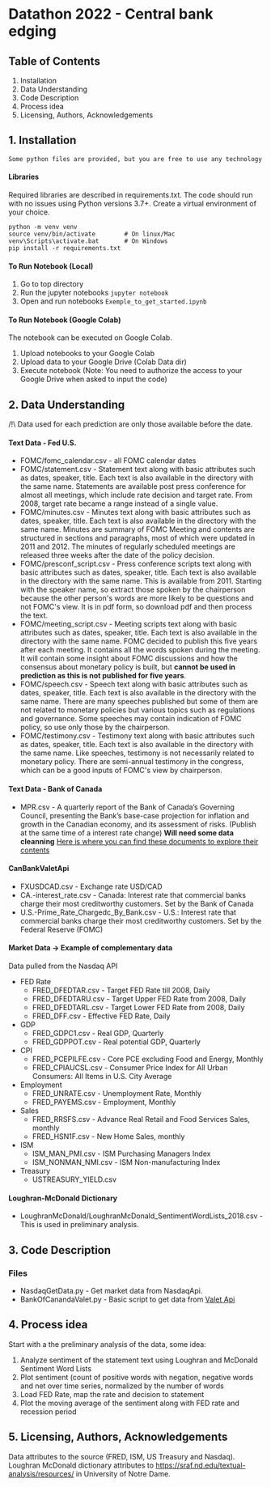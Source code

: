 # Datathon 2022 - Central bank edging

## Table of Contents

1. Installation
2. Data Understanding
3. Code Description
4. Process idea
5. Licensing, Authors, Acknowledgements

## 1. Installation

`Some python files are provided, but you are free to use any technology`

#### Libraries

Required libraries are described in requirements.txt. The code should run with no issues using Python versions 3.7+.
Create a virtual environment of your choice.

```
python -m venv venv
source venv/bin/activate        # On linux/Mac
venv\Scripts\activate.bat       # On Windows
pip install -r requirements.txt
```

#### To Run Notebook (Local)

1. Go to top directory
2. Run the jupyter notebooks
   `jupyter notebook`
3. Open and run notebooks `Exemple_to_get_started.ipynb`

#### To Run Notebook (Google Colab)

The notebook can be executed on Google Colab.

1. Upload notebooks to your Google Colab
2. Upload data to your Google Drive (Colab Data dir)
3. Execute notebook (Note: You need to authorize the access to your Google Drive when asked to input the code)

## 2. Data Understanding

/!\ Data used for each prediction are only those available before the date.

#### Text Data - Fed U.S.

- FOMC/fomc_calendar.csv - all FOMC calendar dates
- FOMC/statement.csv - Statement text along with basic attributes such as dates, speaker, title. Each text is also available in the directory with the same name. Statements are available post press conference for almost all meetings, which include rate decision and target rate. From 2008, target rate became a range instead of a single value.
- FOMC/minutes.csv - Minutes text along with basic attributes such as dates, speaker, title. Each text is also available
  in the directory with the same name. Minutes are summary of FOMC Meeting and contents are structured in sections and paragraphs, most of which were updated in 2011 and 2012. The minutes of regularly scheduled meetings are released three weeks after the date of the policy decision.
- FOMC/presconf_script.csv - Press conference scripts text along with basic attributes such as dates, speaker, title. Each text is also available in the directory with the same name. This is available from 2011. Starting with the speaker name, so extract those spoken by the chairperson because the other person's words are more likely to be questions and not FOMC's view. It is in pdf form, so download pdf and then process the text.
- FOMC/meeting_script.csv - Meeting scripts text along with basic attributes such as dates, speaker, title. Each text is also available in the directory with the same name. FOMC decided to publish this five years after each meeting. It contains all the words spoken during the meeting. It will contain some insight about FOMC discussions and how the consensus about monetary policy is built, but **cannot be used in prediction as this is not published for five years**.
- FOMC/speech.csv - Speech text along with basic attributes such as dates, speaker, title. Each text is also available in the directory with the same name. There are many speeches published but some of them are not related to monetary policies but various topics such as regulations and governance. Some speeches may contain indication of FOMC policy, so use only those by the chairperson.
- FOMC/testimony.csv - Testimony text along with basic attributes such as dates, speaker, title. Each text is also available in the directory with the same name. Like speeches, testimony is not necessarily related to monetary policy. There are semi-annual testimony in the congress, which can be a good inputs of FOMC's view by chairperson.

#### Text Data - Bank of Canada

- MPR.csv - A quarterly report of the Bank of Canada’s Governing Council, presenting the Bank’s base-case projection for inflation and growth in the Canadian economy, and its assessment of risks. (Publish at the same time of a interest rate change) **Will need some data cleanning**
  [Here is where you can find these documents to explore their contents](https://www.bankofcanada.ca/publications/mpr/)

#### CanBankValetApi

- FXUSDCAD.csv - Exchange rate USD/CAD
- CA.-interest_rate.csv - Canada: Interest rate that commercial banks charge their most creditworthy customers. Set by the Bank of Canada
- U.S.-Prime_Rate_Chargedc_By_Bank.csv - U.S.: Interest rate that commercial banks charge their most creditworthy customers. Set by the Federal Reserve (FOMC)

#### Market Data → Example of complementary data

Data pulled from the Nasdaq API

- FED Rate
  - FRED_DFEDTAR.csv - Target FED Rate till 2008, Daily
  - FRED_DFEDTARU.csv - Target Upper FED Rate from 2008, Daily
  - FRED_DFEDTARL.csv - Target Lower FED Rate from 2008, Daily
  - FRED_DFF.csv - Effective FED Rate, Daily
- GDP
  - FRED_GDPC1.csv - Real GDP, Quarterly
  - FRED_GDPPOT.csv - Real potential GDP, Quarterly
- CPI
  - FRED_PCEPILFE.csv - Core PCE excluding Food and Energy, Monthly
  - FRED_CPIAUCSL.csv - Consumer Price Index for All Urban Consumers: All Items in U.S. City Average
- Employment
  - FRED_UNRATE.csv - Unemployment Rate, Monthly
  - FRED_PAYEMS.csv - Employment, Monthly
- Sales
  - FRED_RRSFS.csv - Advance Real Retail and Food Services Sales, monthly
  - FRED_HSN1F.csv - New Home Sales, monthly
- ISM
  - ISM_MAN_PMI.csv - ISM Purchasing Managers Index
  - ISM_NONMAN_NMI.csv - ISM Non-manufacturing Index
- Treasury
  - USTREASURY_YIELD.csv

#### Loughran-McDonald Dictionary

- LoughranMcDonald/LoughranMcDonald_SentimentWordLists_2018.csv - This is used in preliminary analysis.

## 3. Code Description

### Files

- NasdaqGetData.py - Get market data from NasdaqApi.
- BankOfCanandaValet.py - Basic script to get data from [Valet Api](https://www.bankofcanada.ca/valet/docs)

## 4. Process idea

Start with a the preliminary analysis of the data, some idea:

1. Analyze sentiment of the statement text using Loughran and McDonald Sentiment Word Lists
2. Plot sentiment (count of positive words with negation, negative words and net over time series, normalized by the number of words
3. Load FED Rate, map the rate and decision to statement
4. Plot the moving average of the sentiment along with FED rate and recession period

## 5. Licensing, Authors, Acknowledgements

Data attributes to the source (FRED, ISM, US Treasury and Nasdaq). Loughran McDonald dictionary attributes to https://sraf.nd.edu/textual-analysis/resources/ in University of Notre Dame.
